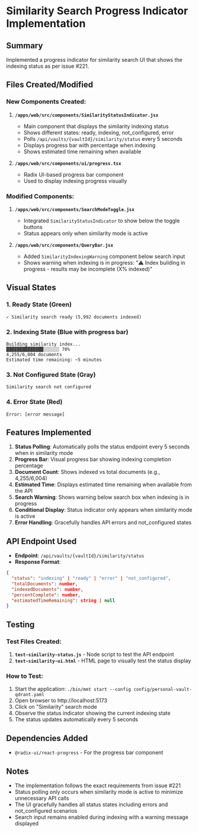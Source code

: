 # Similarity Search Progress Indicator Implementation

## Summary
Implemented a progress indicator for similarity search UI that shows the indexing status as per issue #221.

## Files Created/Modified

### New Components Created:
1. **`/apps/web/src/components/SimilarityStatusIndicator.jsx`**
   - Main component that displays the similarity indexing status
   - Shows different states: ready, indexing, not_configured, error
   - Polls `/api/vaults/{vaultId}/similarity/status` every 5 seconds
   - Displays progress bar with percentage when indexing
   - Shows estimated time remaining when available

2. **`/apps/web/src/components/ui/progress.tsx`**
   - Radix UI-based progress bar component
   - Used to display indexing progress visually

### Modified Components:
1. **`/apps/web/src/components/SearchModeToggle.jsx`**
   - Integrated `SimilarityStatusIndicator` to show below the toggle buttons
   - Status appears only when similarity mode is active

2. **`/apps/web/src/components/QueryBar.jsx`**
   - Added `SimilarityIndexingWarning` component below search input
   - Shows warning when indexing is in progress: "⚠️ Index building in progress - results may be incomplete (X% indexed)"

## Visual States

### 1. Ready State (Green)
```
✓ Similarity search ready (5,992 documents indexed)
```

### 2. Indexing State (Blue with progress bar)
```
Building similarity index...
▓▓▓▓▓▓▓▓▓▓▓▓▓▓░░░░░░ 70%
4,255/6,004 documents
Estimated time remaining: ~5 minutes
```

### 3. Not Configured State (Gray)
```
Similarity search not configured
```

### 4. Error State (Red)
```
Error: [error message]
```

## Features Implemented

1. **Status Polling**: Automatically polls the status endpoint every 5 seconds when in similarity mode
2. **Progress Bar**: Visual progress bar showing indexing completion percentage
3. **Document Count**: Shows indexed vs total documents (e.g., 4,255/6,004)
4. **Estimated Time**: Displays estimated time remaining when available from the API
5. **Search Warning**: Shows warning below search box when indexing is in progress
6. **Conditional Display**: Status indicator only appears when similarity mode is active
7. **Error Handling**: Gracefully handles API errors and not_configured states

## API Endpoint Used

- **Endpoint**: `/api/vaults/{vaultId}/similarity/status`
- **Response Format**:
```json
{
  "status": "indexing" | "ready" | "error" | "not_configured",
  "totalDocuments": number,
  "indexedDocuments": number,
  "percentComplete": number,
  "estimatedTimeRemaining": string | null
}
```

## Testing

### Test Files Created:
1. **`test-similarity-status.js`** - Node script to test the API endpoint
2. **`test-similarity-ui.html`** - HTML page to visually test the status display

### How to Test:
1. Start the application: `./bin/mmt start --config config/personal-vault-qdrant.yaml`
2. Open browser to http://localhost:5173
3. Click on "Similarity" search mode
4. Observe the status indicator showing the current indexing state
5. The status updates automatically every 5 seconds

## Dependencies Added
- `@radix-ui/react-progress` - For the progress bar component

## Notes
- The implementation follows the exact requirements from issue #221
- Status polling only occurs when similarity mode is active to minimize unnecessary API calls
- The UI gracefully handles all status states including errors and not_configured scenarios
- Search input remains enabled during indexing with a warning message displayed